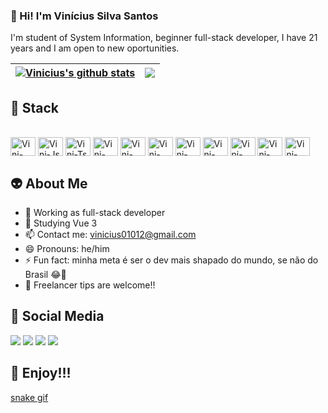 ### 👻 Hi! I'm Vinícius Silva Santos 
I'm student of System Information, beginner full-stack developer, I have 21 years and I am open to new oportunities.

| <a href="https://github.com/viniciussis/My_GitHub_ReadMe_Stats"><img align="center" src="https://my-git-hub-read-me-stats.vercel.app/api?username=viniciussis&show_icons=true&include_all_commits=true&theme=midnight-purple&hide_border=true" alt="Vinicius's github stats" /></a> | <a href="https://github.com/viniciussis/My_GitHub_ReadMe_Stats"><img align="center" src="https://my-git-hub-read-me-stats.vercel.app/api/top-langs/?username=viniciussis&layout=compact&theme=midnight-purple&hide_border=true" /></a> |
| ------------- | ------------- |

## 🎃 Stack 
<div style="display: inline_block"><br>
  <img align="center" alt="Vini-Vue" height="30" width="40" src="https://cdn.jsdelivr.net/gh/devicons/devicon/icons/vuejs/vuejs-original.svg">
  <img align="center" alt="Vini-Js" height="30" width="40" src="https://cdn.jsdelivr.net/gh/devicons/devicon/icons/javascript/javascript-plain.svg">
  <img align="center" alt="Vini-Ts" height="30" width="40" src="https://cdn.jsdelivr.net/gh/devicons/devicon/icons/typescript/typescript-plain.svg">
  <img align="center" alt="Vini-React" height="30" width="40" src="https://cdn.jsdelivr.net/gh/devicons/devicon/icons/react/react-original.svg">
  <img align="center" alt="Vini-HTML" height="30" width="40" src="https://cdn.jsdelivr.net/gh/devicons/devicon/icons/html5/html5-original.svg">
  <img align="center" alt="Vini-CSS" height="30" width="40" src="https://cdn.jsdelivr.net/gh/devicons/devicon/icons/css3/css3-original.svg">
  <img align="center" alt="Vini-Python" height="30" width="40" src="https://cdn.jsdelivr.net/gh/devicons/devicon/icons/python/python-original.svg">
  <img align="center" alt="Vini-Java" height="30" width="40" src="https://cdn.jsdelivr.net/gh/devicons/devicon/icons/java/java-original.svg">
  <img align="center" alt="Vini-Kotlin" height="30" width="40" src="https://cdn.jsdelivr.net/gh/devicons/devicon/icons/kotlin/kotlin-original.svg">
  <img align="center" alt="Vini-Kotlin" height="30" width="40" src="https://cdn.jsdelivr.net/gh/devicons/devicon/icons/mysql/mysql-original.svg">
  <img align="center" alt="Vini-Kotlin" height="30" width="40" src="https://cdn.jsdelivr.net/gh/devicons/devicon/icons/nodejs/nodejs-original.svg">
</div>

## 👽 About Me 
- 🔭 Working as full-stack developer
- 🌱 Studying Vue 3
- 📫 Contact me: vinicius01012@gmail.com
- 😄 Pronouns: he/him
- ⚡ Fun fact: minha meta é ser o dev mais shapado do mundo, se não do Brasil 😂💪
- 🤔 Freelancer tips are welcome!!

## 🤡 Social Media 
<div> 
  <a href="https://www.linkedin.com/viniciussis" target="_blank"><img src="https://img.shields.io/badge/-LinkedIn-%230077B5?style=for-the-badge&logo=linkedin&logoColor=white" target="_blank"></a> 
  <a href="mailto:vinicius01012@gmail.com"><img src="https://img.shields.io/badge/Gmail-D14836?style=for-the-badge&logo=gmail&logoColor=white" target="_blank"></a>
  <a href="https://instagram.com/viniciussis" target="_blank"><img src="https://img.shields.io/badge/-Instagram-%23E4405F?style=for-the-badge&logo=instagram&logoColor=white" target="_blank"></a>
  <a href="https://twitter.com/_viniciussis"><img src="https://img.shields.io/badge/X-000000?style=for-the-badge&logo=x&logoColor=white" target="_blank"></a>
</div>

## 🤖 Enjoy!!!
[snake gif](https://github.com/viniciussis/viniciussis/blob/output/github-contribution-grid-snake.svg)
